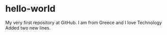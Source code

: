 # hello-world
My very first repository at GitHub.
I am from Greece and I love Technology
Added two new lines.
